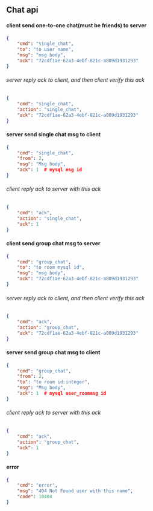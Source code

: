 ## Chat api

#### client send one-to-one chat(must be friends) to server

```json
{
    "cmd": "single_chat",
    "to": "to user name",
    "msg": "msg body",
    "ack": "72cdf1ae-62a3-4ebf-821c-a809d1931293"
}
```

###### server reply ack to client, and then client verify this ack

```json
{
    "cmd": "single_chat",
    "action": "single_chat",
    "ack": "72cdf1ae-62a3-4ebf-821c-a809d1931293"
}
```

#### server send single chat msg to client

```json
{
    "cmd": "single_chat",
    "from": 2,
    "msg": "Msg body",
    "ack": 1  # mysql msg id
}
```

###### client reply ack to server with this ack

```json
{
    "cmd": "ack",
    "action": "single_chat",
    "ack": 1
}
```

#### client send group chat msg to server

```json
{
    "cmd": "group_chat",
    "to": "to room mysql id",
    "msg": "msg body",
    "ack": "72cdf1ae-62a3-4ebf-821c-a809d1931293"
}
```

###### server reply ack to client, and then client verify this ack

```json
{
    "cmd": "ack",
    "action": "group_chat",
    "ack": "72cdf1ae-62a3-4ebf-821c-a809d1931293"
}
```

#### server send group chat msg to client

```json
{
    "cmd": "group_chat",
    "from": 2,
    "to": "to room id:integer",
    "msg": "Msg body",
    "ack": 1  # mysql user_roommsg id
}
```

###### client reply ack to server with this ack

```json
{
    "cmd": "ack",
    "action": "group_chat",
    "ack": 1
}
```


#### error

```json
{
    "cmd": "error",
    "msg": "404 Not Found user with this name",
    "code": 10404
}
```